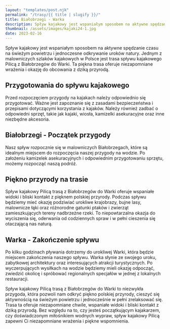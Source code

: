```yaml
---
layout: "templates/post.njk"
permalink: "/trasy/{{ title | slugify }}/"
title: Białobrzegi - Warka
description: Spływ kajakowy jest wspaniałym sposobem na aktywne spędzanie czasu na świeżym powietrzu i jednoczesne odkrywanie uroków natury. Jednym z malowniczych szlaków kajakowych w Polsce jest trasa spływu kajakowego Pilicą z Białobrzegów do Warki.
thumbnail: /assets/images/kajaki24-1.jpg
date: 2023-02-16
---
```


Spływ kajakowy jest wspaniałym sposobem na aktywne spędzanie czasu na świeżym powietrzu i jednoczesne odkrywanie uroków natury. Jednym z malowniczych szlaków kajakowych w Polsce jest trasa spływu kajakowego Pilicą z Białobrzegów do Warki. Ta piękna trasa oferuje niezapomniane wrażenia i okazję do obcowania z dziką przyrodą.

## Przygotowania do spływu kajakowego

Przed rozpoczęciem przygody na kajakach należy odpowiednio się przygotować. Ważne jest zapoznanie się z zasadami bezpieczeństwa i przepisami dotyczącymi korzystania z kajaków. Należy również zadbać o odpowiedni sprzęt, takie jak kajaki, wiosła, kamizelki asekuracyjne oraz inne niezbędne akcesoria.

## Białobrzegi - Początek przygody

Nasz spływ rozpocznie się w malowniczych Białobrzegach, które są idealnym miejscem do rozpoczęcia naszej przygody na wodzie. Po założeniu kamizelek asekuracyjnych i odpowiednim przygotowaniu sprzętu, możemy rozpocząć naszą podróż.

## Piękno przyrody na trasie

Spływ kajakowy Pilicą trasą z Białobrzegów do Warki oferuje wspaniałe widoki i bliski kontakt z pięknem polskiej przyrody. Podczas spływu będziemy mieć okazję podziwiać urokliwe krajobrazy, bujne lasy, malownicze łąki oraz różnorodne gatunki ptaków i zwierząt zamieszkujących tereny nadbrzeżne rzeki. To niepowtarzalna okazja do wyciszenia się, oderwania od codziennych spraw i w pełni cieszenia się otaczającą nas naturą.

## Warka - Zakończenie spływu

Po kilku godzinach pływania dotrzemy do urokliwej Warki, która będzie miejscem zakończenia naszego spływu. Warka słynie ze swojego uroku, zabytkowej architektury oraz interesujących atrakcji turystycznych. Po wyczerpujących wysiłkach na wodzie będziemy mieli okazję odpocząć, zwiedzić okolicę i spróbować regionalnych specjałów w jednej z lokalnych restauracji.

Spływ kajakowy Pilicą trasą z Białobrzegów do Warki to niezwykła przygoda, która pozwoli nam odkryć piękno polskiej przyrody, cieszyć się aktywnością na świeżym powietrzu i jednocześnie w pełni zrelaksować się. Trasa ta oferuje niezapomniane chwile, wspaniałe widoki i bliski kontakt z dziką przyrodą. Bez względu na to, czy jesteś początkującym kajakarzem, czy doświadczonym miłośnikiem wodnych wypraw, spływ kajakowy Pilicą zapewni Ci niezapomniane wrażenia i piękne wspomnienia.

